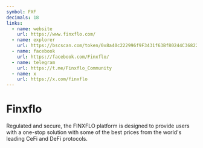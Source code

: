```yaml
---
symbol: FXF
decimals: 18
links:
  - name: website
    url: https://www.finxflo.com/
  - name: explorer
    url: https://bscscan.com/token/0x8a40c222996f9F3431f63Bf80244C36822060f12
  - name: facebook
    url: https://facebook.com/Finxflo/
  - name: telegram
    url: https://t.me/Finxflo_Community
  - name: x
    url: https://x.com/finxflo
---
```


# Finxflo

Regulated and secure, the FINXFLO platform is designed to provide users with a one-stop solution with some of the best prices from the world's leading CeFi and DeFi protocols.
